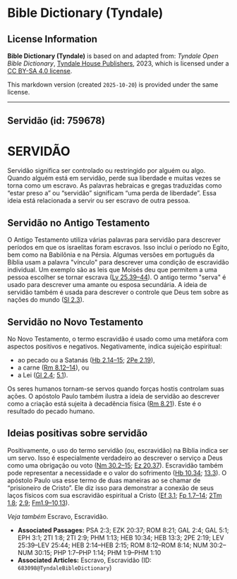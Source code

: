 # Bible Dictionary (Tyndale)

## License Information

**Bible Dictionary (Tyndale)** is based on and adapted from: _Tyndale Open Bible Dictionary_, [Tyndale House Publishers](https://tyndaleopenresources.com/), 2023, which is licensed under a [CC BY-SA 4.0 license](https://creativecommons.org/licenses/by-sa/4.0/legalcode.en).

This markdown version (created `2025-10-20`) is provided under the same license.



--------------------------------

## Servidão (id: 759678)

SERVIDÃO
========

Servidão significa ser controlado ou restringido por alguém ou algo. Quando alguém está em servidão, perde sua liberdade e muitas vezes se torna como um escravo. As palavras hebraicas e gregas traduzidas como “estar preso a” ou “servidão” significam “uma perda de liberdade”. Essa ideia está relacionada a servir ou ser escravo de outra pessoa.

Servidão no Antigo Testamento
-----------------------------

O Antigo Testamento utiliza várias palavras para servidão para descrever períodos em que os israelitas foram escravos. Isso inclui o período no Egito, bem como na Babilônia e na Pérsia. Algumas versões em português da Bíblia usam a palavra "vínculo" para descrever uma condição de escravidão individual. Um exemplo são as leis que Moisés deu que permitem a uma pessoa escolher se tornar escrava ([Lv 25\.39–44](https://ref.ly/Lev25:39-Lev25:44)). O antigo termo "serva" é usado para descrever uma amante ou esposa secundária. A ideia de servidão também é usada para descrever o controle que Deus tem sobre as nações do mundo ([Sl 2\.3](https://ref.ly/Ps2:3)).

Servidão no Novo Testamento
---------------------------

No Novo Testamento, o termo escravidão é usado como uma metáfora com aspectos positivos e negativos. Negativamente, indica sujeição espiritual:

* ao pecado ou a Satanás ([Hb 2\.14–15](https://ref.ly/Heb2:14-Heb2:15); [2Pe 2\.19](https://ref.ly/2Pet2:19)),
* a carne ([Rm 8\.12–14](https://ref.ly/Rom8:12-Rom8:14)), ou
* a Lei ([Gl 2\.4](https://ref.ly/Gal2:4); [5\.1](https://ref.ly/Gal5:1)).

Os seres humanos tornam\-se servos quando forças hostis controlam suas ações. O apóstolo Paulo também ilustra a ideia de servidão ao descrever como a criação está sujeita à decadência física ([Rm 8\.21](https://ref.ly/Rom8:21)). Este é o resultado do pecado humano.

Ideias positivas sobre servidão
-------------------------------

Positivamente, o uso do termo servidão (ou, escravidão) na Bíblia indica ser um servo. Isso é especialmente verdadeiro ao descrever o serviço a Deus como uma obrigação ou voto ([Nm 30\.2–15](https://ref.ly/Num30:2-Num30:15); [Ez 20\.37](https://ref.ly/Ezek20:37)). Escravidão também pode representar a necessidade e o valor do sofrimento ([Hb 10\.34](https://ref.ly/Heb10:34); [13\.3](https://ref.ly/Heb13:3)). O apóstolo Paulo usa esse termo de duas maneiras ao se chamar de “prisioneiro de Cristo”. Ele diz isso para demonstrar a conexão de seus laços físicos com sua escravidão espiritual a Cristo ([Ef 3\.1](https://ref.ly/Eph3:1); [Fp 1\.7–14](https://ref.ly/Phil1:7-Phil1:14); [2Tm 1\.8](https://ref.ly/2Tim1:8); [2\.9](https://ref.ly/2Tim2:9); [Fm1\.9–10,13](https://ref.ly/Phlm1:9-Phlm1:10,Phlm1:13)).

*Veja também* Escravo, Escravidão.

* **Associated Passages:** PSA 2:3; EZK 20:37; ROM 8:21; GAL 2:4; GAL 5:1; EPH 3:1; 2TI 1:8; 2TI 2:9; PHM 1:13; HEB 10:34; HEB 13:3; 2PE 2:19; LEV 25:39–LEV 25:44; HEB 2:14–HEB 2:15; ROM 8:12–ROM 8:14; NUM 30:2–NUM 30:15; PHP 1:7–PHP 1:14; PHM 1:9–PHM 1:10
* **Associated Articles:** Escravo, Escravidão (ID: `683098@TyndaleBibleDictionary`)

